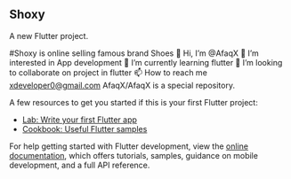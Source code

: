 ## Shoxy 

A new Flutter project.

#Shoxy is online selling famous brand Shoes
👋 Hi, I’m @AfaqX
👀 I’m interested in App development
🌱 I’m currently learning flutter
💞️ I’m looking to collaborate on project in flutter
📫 How to reach me xdeveloper0@gmail.com
AfaqX/AfaqX is a special repository.



A few resources to get you started if this is your first Flutter project:

- [Lab: Write your first Flutter app](https://docs.flutter.dev/get-started/codelab)
- [Cookbook: Useful Flutter samples](https://docs.flutter.dev/cookbook)

For help getting started with Flutter development, view the
[online documentation](https://docs.flutter.dev/), which offers tutorials,
samples, guidance on mobile development, and a full API reference.
